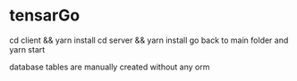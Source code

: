 # tensarGo
cd client && yarn install
cd server && yarn install
go back to main folder and yarn start

database tables are manually created without any orm

